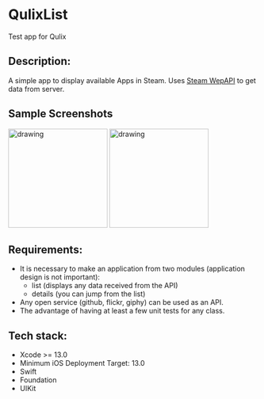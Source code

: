 # QulixList
Test app for Qulix
## Description:
  A simple app to display available Apps in Steam.
  Uses [Steam WepAPI](https://steamcommunity.com/dev) to get data from server.

## Sample Screenshots
<p float="left">
    <img src="https://user-images.githubusercontent.com/90314974/182877483-6ccc14da-8dcb-44fd-9886-378326c5f488.png" alt="drawing" width="200"/>
    <img src="https://user-images.githubusercontent.com/90314974/182877563-eaf05a51-3826-4342-9fe1-033bf5811d9d.png" alt="drawing" width="200"/>
</p>

## Requirements:
- It is necessary to make an application from two modules (application design is not important):
  - list (displays any data received from the API)
  - details (you can jump from the list)
- Any open service (github, flickr, giphy) can be used as an API.
- The advantage of having at least a few unit tests for any class.

## Tech stack: 
- Xcode >= 13.0
- Minimum iOS Deployment Target: 13.0
- Swift
- Foundation
- UIKit
